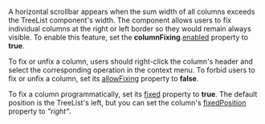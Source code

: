 A horizontal scrollbar appears when the sum width of all columns exceeds the TreeList component's width. The component allows users to fix individual columns at the right or left border so they would remain always visible. To enable this feature, set the **columnFixing**.[enabled](/Documentation/ApiReference/UI_Components/dxTreeList/Configuration/columnFixing/#enabled) property to **true**.

To fix or unfix a column, users should right-click the column's header and select the corresponding operation in the context menu. To forbid users to fix or unfix a column, set its [allowFixing](/Documentation/ApiReference/UI_Components/dxTreeList/Configuration/columns/#allowFixing) property to **false**.

To fix a column programmatically, set its [fixed](/Documentation/ApiReference/UI_Components/dxTreeList/Configuration/columns/#fixed) property to **true**. The default position is the TreeList's left, but you can set the column's [fixedPosition](/Documentation/ApiReference/UI_Components/dxTreeList/Configuration/columns/#fixedPosition) property to *"right"*.
